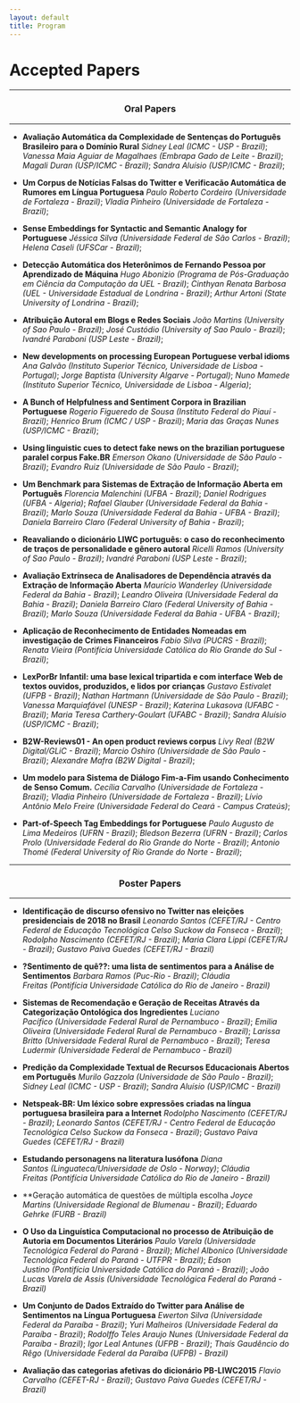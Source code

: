 ```yaml
---
layout: default
title: Program
---
```


# Accepted Papers
___
### <center>Oral Papers<center>
___

- **Avaliação Automática da Complexidade de Sentenças do Português Brasileiro para o Domínio Rural**
_Sidney Leal (ICMC - USP - Brazil)_; 
_Vanessa Maia Aguiar de Magalhaes (Embrapa Gado de Leite - Brazil)_; 
_Magali Duran (USP/ICMC - Brazil)_; 
_Sandra Aluísio (USP/ICMC - Brazil)_; 

- **Um Corpus de Notícias Falsas do Twitter e Verificacão Automática de Rumores em Língua Portuguesa**
_Paulo Roberto Cordeiro (Universidade de Fortaleza - Brazil)_; 
_Vladia Pinheiro (Universidade de Fortaleza - Brazil)_; 

- **Sense Embeddings for Syntactic and Semantic Analogy for Portuguese**
_Jéssica Silva (Universidade Federal de São Carlos - Brazil)_; 
_Helena Caseli (UFSCar - Brazil)_; 

- **Detecção Automática dos Heterônimos de Fernando Pessoa por Aprendizado de Máquina**
_Hugo Abonizio (Programa de Pós-Graduação em Ciência da Computação da UEL - Brazil)_; 
_Cinthyan Renata Barbosa (UEL - Universidade Estadual de Londrina - Brazil)_; 
_Arthur Artoni (State University of Londrina - Brazil)_; 

- **Atribuição Autoral em Blogs e Redes Sociais**
_João Martins (University of Sao Paulo - Brazil)_; 
_José Custódio (University of Sao Paulo - Brazil)_; 
_Ivandré Paraboni (USP Leste - Brazil)_; 

- **New developments on processing European Portuguese verbal idioms**
_Ana Galvão (Instituto Superior Técnico, Universidade de Lisboa - Portugal)_; 
_Jorge Baptista (University Algarve - Portugal)_; 
_Nuno Mamede (Instituto Superior Técnico, Universidade de Lisboa - Algeria)_; 

- **A Bunch of Helpfulness and Sentiment Corpora in Brazilian Portuguese**
_Rogerio Figueredo de Sousa (Instituto Federal do Piauí - Brazil)_; 
_Henrico Brum (ICMC / USP - Brazil)_; 
_Maria das Graças Nunes (USP/ICMC - Brazil)_; 

- **Using linguistic cues to detect fake news on the brazilian portuguese paralel corpus Fake.BR**
_Emerson Okano (Universidade de São Paulo - Brazil)_; 
_Evandro Ruiz (Universidade de São Paulo - Brazil)_; 

- **Um Benchmark para Sistemas de Extração de Informação Aberta em Português**
_Florencia Malenchini (UFBA - Brazil)_; 
_Daniel Rodrigues (UFBA - Algeria)_; 
_Rafael Glauber (Universidade Federal da Bahia - Brazil)_; 
_Marlo Souza (Universidade Federal da Bahia - UFBA - Brazil)_; 
_Daniela Barreiro Claro (Federal University of Bahia - Brazil)_; 

- **Reavaliando o dicionário LIWC português: o caso do reconhecimento de traços de personalidade e gênero autoral**
_Ricelli Ramos (University of Sao Paulo - Brazil)_; 
_Ivandré Paraboni (USP Leste - Brazil)_; 

- **Avaliação Extrínseca de Analisadores de Dependência através da Extração de Informação Aberta**
_Maurício Wanderley (Universidade Federal da Bahia - Brazil)_; 
_Leandro Oliveira (Universidade Federal da Bahia - Brazil)_; 
_Daniela Barreiro Claro (Federal University of Bahia - Brazil)_; 
_Marlo Souza (Universidade Federal da Bahia - UFBA - Brazil)_; 

- **Aplicação de Reconhecimento de Entidades Nomeadas em investigação de Crimes Financeiros**
_Fabio Silva (PUCRS - Brazil)_; 
_Renata Vieira (Pontifícia Universidade Católica do Rio Grande do Sul - Brazil)_; 

- **LexPorBr Infantil: uma base lexical tripartida e com interface Web de textos ouvidos, produzidos, e lidos por crianças**
_Gustavo Estivalet (UFPB - Brazil)_; 
_Nathan Hartmann (Universidade de São Paulo - Brazil)_; 
_Vanessa Marquiafável (UNESP - Brazil)_; 
_Katerina Lukasova (UFABC - Brazil)_; 
_Maria Teresa Carthery-Goulart (UFABC - Brazil)_; 
_Sandra Aluísio (USP/ICMC - Brazil)_; 

- **B2W-Reviews01 - An open product reviews corpus**
_Livy Real (B2W Digital/GLiC - Brazil)_; 
_Marcio Oshiro (Universidade de São Paulo - Brazil)_; 
_Alexandre Mafra (B2W Digital - Brazil)_; 

- **Um modelo para Sistema de Diálogo Fim-a-Fim usando Conhecimento de Senso Comum.**
_Cecília Carvalho (Universidade de Fortaleza - Brazil)_; 
_Vladia Pinheiro (Universidade de Fortaleza - Brazil)_; 
_Lívio Antônio Melo Freire (Universidade Federal do Ceará - Campus Crateús)_; 

- **Part-of-Speech Tag Embeddings for Portuguese**
_Paulo Augusto de Lima Medeiros (UFRN - Brazil)_; 
_Bledson Bezerra (UFRN - Brazil)_; 
_Carlos Prolo (Universidade Federal do Rio Grande do Norte - Brazil)_; 
_Antonio Thomé (Federal University of Rio Grande do Norte - Brazil)_; 

___
### <center>Poster Papers<center>
___

- **Identificação de discurso ofensivo no Twitter nas eleições presidenciais de 2018 no Brasil**
_Leonardo Santos (CEFET/RJ - Centro Federal de Educação Tecnológica Celso Suckow da Fonseca - Brazil)_; 
_Rodolpho Nascimento (CEFET/RJ - Brazil)_; 
_Maria Clara Lippi (CEFET/RJ - Brazil)_; 
_Gustavo Paiva Guedes (CEFET/RJ - Brazil)_

- **?Sentimento de quê??: uma lista de sentimentos para a Análise de Sentimentos**
_Barbara Ramos (Puc-Rio - Brazil)_; 
_Cláudia Freitas (Pontifícia Universidade Católica do Rio de Janeiro - Brazil)_

- **Sistemas de Recomendação e Geração de Receitas Através da Categorização Ontológica dos Ingredientes**
_Luciano Pacífico (Universidade Federal Rural de Pernambuco - Brazil)_; 
_Emilia Oliveira (Universidade Federal Rural de Pernambuco - Brazil)_; 
_Larissa Britto (Universidade Federal Rural de Pernambuco - Brazil)_; 
_Teresa Ludermir (Universidade Federal de Pernambuco - Brazil)_

- **Predição da Complexidade Textual de Recursos Educacionais Abertos em Português**
_Murilo Gazzola (Universidade de São Paulo - Brazil)_; 
_Sidney Leal (ICMC - USP - Brazil)_; 
_Sandra Aluísio (USP/ICMC - Brazil)_

- **Netspeak-BR: Um léxico sobre expressões criadas na língua portuguesa brasileira para a Internet**
_Rodolpho Nascimento (CEFET/RJ - Brazil)_; 
_Leonardo Santos (CEFET/RJ - Centro Federal de Educação Tecnológica Celso Suckow da Fonseca - Brazil)_; 
_Gustavo Paiva Guedes (CEFET/RJ - Brazil)_

- **Estudando personagens na literatura lusófona**
_Diana Santos (Linguateca/Universidade de Oslo - Norway)_; 
_Cláudia Freitas (Pontifícia Universidade Católica do Rio de Janeiro - Brazil)_

- **Geração automática de questões de múltipla escolha
_Joyce Martins (Universidade Regional de Blumenau - Brazil)_; 
_Eduardo Gehrke (FURB - Brazil)_

- **O Uso da Linguística Computacional no processo de Atribuição de Autoria em Documentos Literários**
_Paulo Varela (Universidade Tecnológica Federal do Paraná - Brazil)_; 
_Michel Albonico (Universidade Tecnológica Federal do Paraná - UTFPR - Brazil)_; 
_Edson Justino (Pontifícia Universidade Católica do Paraná - Brazil)_; 
_João Lucas Varela de Assis (Universidade Tecnológica Federal do Paraná - Brazil)_

- **Um Conjunto de Dados Extraído do Twitter para Análise de Sentimentos na Língua Portuguesa**
_Ewerton Silva (Universidade Federal da Paraíba - Brazil)_; 
_Yuri Malheiros (Universidade Federal da Paraíba - Brazil)_; 
_Rodolffo Teles Araujo Nunes (Universidade Federal da Paraíba - Brazil)_; 
_Igor Leal Antunes (UFPB - Brazil)_; 
_Thaís Gaudêncio do Rêgo (Universidade Federal da Paraíba (UFPB) - Brazil)_

- **Avaliação das categorias afetivas do dicionário PB-LIWC2015**
_Flavio Carvalho (CEFET-RJ - Brazil)_; 
_Gustavo Paiva Guedes (CEFET/RJ - Brazil)_
